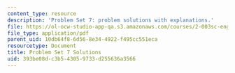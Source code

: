 ```yaml
---
content_type: resource
description: 'Problem Set 7: problem solutions with explanations.'
file: https://ol-ocw-studio-app-qa.s3.amazonaws.com/courses/2-003sc-engineering-dynamics-fall-2011/393be08dc3b543059733d255636a3566_MIT2_003SCF11_pset7_sol.pdf
file_type: application/pdf
parent_uid: 10db64f8-6d56-8e34-4922-f495cc551eca
resourcetype: Document
title: Problem Set 7 Solutions
uid: 393be08d-c3b5-4305-9733-d255636a3566
---
```

